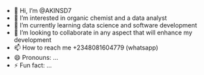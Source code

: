 - 👋 Hi, I’m @AKINSD7
- 👀 I’m interested in organic chemist and a data analyst
- 🌱 I’m currently learning data science and software development
- 💞️ I’m looking to collaborate in any aspect that will enhance my development
- 📫 How to reach me +2348081604779 (whatsapp)
- 😄 Pronouns: ...
- ⚡ Fun fact: ...

<!---
AKINSD7/AKINSD7 is a ✨ special ✨ repository because its `README.md` (this file) appears on your GitHub profile.
You can click the Preview link to take a look at your changes.
--->
